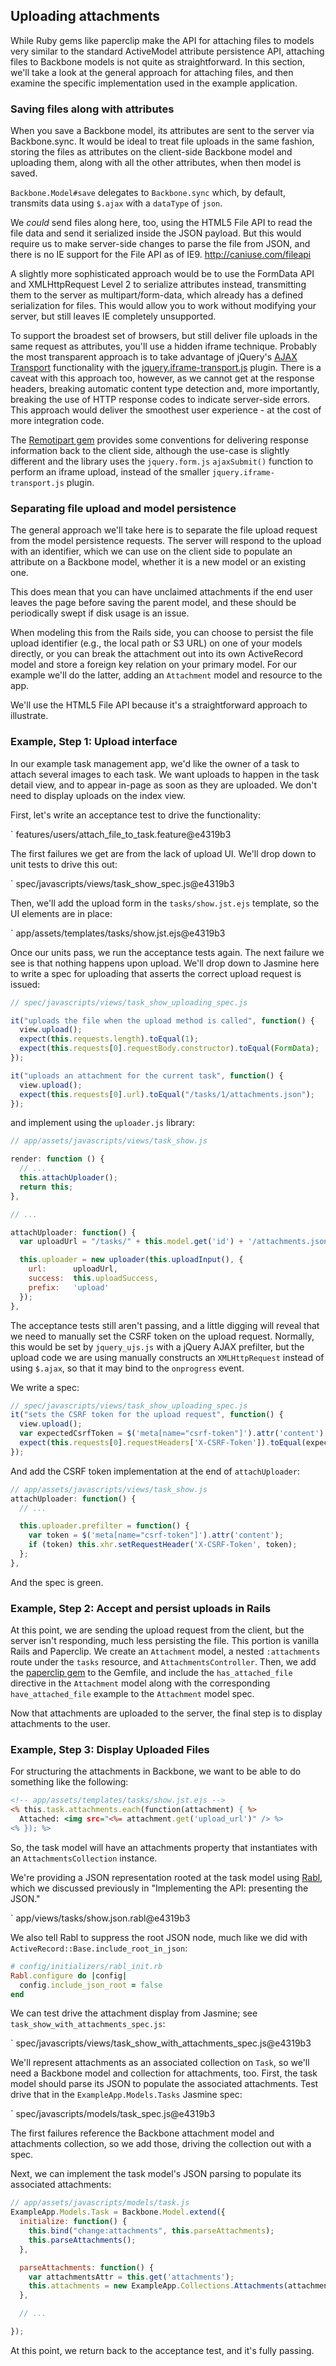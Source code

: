 ## Uploading attachments

While Ruby gems like paperclip make the API for attaching files to models
very similar to the standard ActiveModel attribute persistence API, attaching
files to Backbone models is not quite as straightforward.  In this section,
we'll take a look at the general approach for attaching files, and then examine
the specific implementation used in the example application.

### Saving files along with attributes

When you save a Backbone model, its attributes are sent to the server via
Backbone.sync.  It would be ideal to treat file uploads in the same fashion,
storing the files as attributes on the client-side Backbone model and uploading
them, along with all the other attributes, when then model is saved.

`Backbone.Model#save` delegates to `Backbone.sync` which, by default, transmits
data using `$.ajax` with a `dataType` of `json`.

We _could_ send files along here, too, using the HTML5 File API to read the
file data and send it serialized inside the JSON payload.  But this would require
us to make server-side changes to parse the file from JSON, and there is no IE
support for the File API as of IE9.  <http://caniuse.com/fileapi>

A slightly more sophisticated approach would be to use the FormData API and
XMLHttpRequest Level 2 to serialize attributes instead, transmitting them to
the server as multipart/form-data, which already has a defined serialization
for files.  This would allow you to work without modifying your server, but
still leaves IE completely unsupported.

To support the broadest set of browsers, but still deliver file uploads in the
same request as attributes, you'll use a hidden iframe technique.  Probably the
most transparent approach is to take advantage of jQuery's
[AJAX Transport](http://api.jquery.com/extending-ajax/#Transports)
functionality with the
[jquery.iframe-transport.js](http://cmlenz.github.com/jquery-iframe-transport/)
plugin.  There is a caveat with this approach too, however, as we cannot get at
the response headers, breaking automatic content type detection and, more
importantly, breaking the use of HTTP response codes to indicate server-side
errors.  This approach would deliver the smoothest user experience - at the cost
of more integration code.

The [Remotipart gem](https://github.com/leppert/remotipart) provides some
conventions for delivering response information back to the client side,
although the use-case is slightly different and the library uses the
`jquery.form.js` `ajaxSubmit()` function to perform an iframe upload, instead
of the smaller `jquery.iframe-transport.js` plugin.

### Separating file upload and model persistence

The general approach we'll take here is to separate the file upload request from the
model persistence requests.  The server will respond to the upload with an
identifier, which we can use on the client side to populate an attribute on a
Backbone model, whether it is a new model or an existing one.

This does mean that you can have unclaimed attachments if the end user leaves
the page before saving the parent model, and these should be periodically swept
if disk usage is an issue.

When modeling this from the Rails side, you can choose to persist the file
upload identifier (e.g., the local path or S3 URL) on one of your models
directly, or you can break the attachment out into its own ActiveRecord model
and store a foreign key relation on your primary model.  For our example
we'll do the latter, adding an `Attachment` model and resource to the app.

We'll use the HTML5 File API because it's a straightforward approach to illustrate.

### Example, Step 1: Upload interface

In our example task management app, we'd like the owner of a task to attach
several images to each task.  We want uploads to happen in the task detail view,
and to appear in-page as soon as they are uploaded.  We don't
need to display uploads on the index view.

First, let's write an acceptance test to drive the functionality:

` features/users/attach_file_to_task.feature@e4319b3

The first failures we get are from the lack of upload UI.  We'll drop down to
unit tests to drive this out:

` spec/javascripts/views/task_show_spec.js@e4319b3

Then, we'll add the upload form in the `tasks/show.jst.ejs` template, so the
UI elements are in place:

` app/assets/templates/tasks/show.jst.ejs@e4319b3

Once our units pass, we run the acceptance tests again. The next failure we see
is that nothing happens upon upload.  We'll drop down to Jasmine here to write
a spec for uploading that asserts the correct upload request is issued:

```javascript
// spec/javascripts/views/task_show_uploading_spec.js

it("uploads the file when the upload method is called", function() {
  view.upload();
  expect(this.requests.length).toEqual(1);
  expect(this.requests[0].requestBody.constructor).toEqual(FormData);
});

it("uploads an attachment for the current task", function() {
  view.upload();
  expect(this.requests[0].url).toEqual("/tasks/1/attachments.json");
});
```

and implement using the `uploader.js` library:

```javascript
// app/assets/javascripts/views/task_show.js

render: function () {
  // ...
  this.attachUploader();
  return this;
},

// ...

attachUploader: function() {
  var uploadUrl = "/tasks/" + this.model.get('id') + '/attachments.json';

  this.uploader = new uploader(this.uploadInput(), {
    url:      uploadUrl,
    success:  this.uploadSuccess,
    prefix:   'upload'
  });
},
```

The acceptance tests still aren't passing, and a little digging will reveal
that we need to manually set the CSRF token on the upload request.  Normally,
this would be set by `jquery_ujs.js` with a jQuery AJAX prefilter, but the
upload code we are using manually constructs an `XMLHttpRequest` instead of
using `$.ajax`, so that it may bind to the `onprogress` event.

We write a spec:

```javascript
// spec/javascripts/views/task_show_uploading_spec.js
it("sets the CSRF token for the upload request", function() {
  view.upload();
  var expectedCsrfToken = $('meta[name="csrf-token"]').attr('content');
  expect(this.requests[0].requestHeaders['X-CSRF-Token']).toEqual(expectedCsrfToken);
});
```

And add the CSRF token implementation at the end of `attachUploader`:

```javascript
// app/assets/javascripts/views/task_show.js
attachUploader: function() {
  // ...

  this.uploader.prefilter = function() {
    var token = $('meta[name="csrf-token"]').attr('content');
    if (token) this.xhr.setRequestHeader('X-CSRF-Token', token);
  };
},
```

And the spec is green.

### Example, Step 2: Accept and persist uploads in Rails

At this point, we are sending the upload request from the client, but the
server isn't responding, much less persisting the file.  This portion is
vanilla Rails and Paperclip.  We create an `Attachment` model, a nested
`:attachments` route under the `tasks` resource, and `AttachmentsController`.
Then, we add the [paperclip gem](http://rubygems.org/gems/paperclip) to the Gemfile,
and include the `has_attached_file` directive in the `Attachment` model along
with the corresponding `have_attached_file` example to the `Attachment` model spec.

Now that attachments are uploaded to the server, the final step is to display
attachments to the user.

### Example, Step 3: Display Uploaded Files

For structuring the attachments in Backbone, we want to be able to do something
like the following:

```rhtml
<!-- app/assets/templates/tasks/show.jst.ejs -->
<% this.task.attachments.each(function(attachment) { %>
  Attached: <img src="<%= attachment.get('upload_url')" /> %>
<% }); %>
```

So, the task model will have an attachments property that instantiates with an
`AttachmentsCollection` instance.

We're providing a JSON representation rooted at the task model using
[Rabl](https://github.com/nesquena/rabl), which we discussed previously in
"Implementing the API: presenting the JSON."

` app/views/tasks/show.json.rabl@e4319b3

We also tell Rabl to suppress the root JSON node, much
like we did with `ActiveRecord::Base.include_root_in_json`:

```ruby
# config/initializers/rabl_init.rb
Rabl.configure do |config|
  config.include_json_root = false
end
```

We can test drive the attachment display from Jasmine; see `task_show_with_attachments_spec.js`:

` spec/javascripts/views/task_show_with_attachments_spec.js@e4319b3

We'll represent attachments as an associated collection on `Task`, so we'll need
a Backbone model and collection for attachments, too.  First, the task model
should parse its JSON to populate the associated attachments.  Test drive that
in the `ExampleApp.Models.Tasks` Jasmine spec:

` spec/javascripts/models/task_spec.js@e4319b3

The first failures reference the Backbone attachment model and attachments
collection, so we add those, driving the collection out with a spec.

Next, we can implement the task model's JSON parsing to populate its associated
attachments:

```javascript
// app/assets/javascripts/models/task.js
ExampleApp.Models.Task = Backbone.Model.extend({
  initialize: function() {
    this.bind("change:attachments", this.parseAttachments);
    this.parseAttachments();
  },

  parseAttachments: function() {
    var attachmentsAttr = this.get('attachments');
    this.attachments = new ExampleApp.Collections.Attachments(attachmentsAttr);
  },

  // ...

});
```

At this point, we return back to the acceptance test, and it's fully passing.
